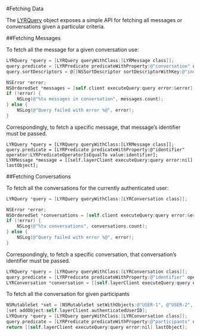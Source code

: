 #Fetching Data

The [LYRQuery](/docs/api/ios#lyrquery) object exposes a simple API for fetching all messages or conversations given a particular criteria.

##Fetching Messages

To fetch all the message for a given conversation use:

```objectivec
LYRQuery *query = [LYRQuery queryWithClass:[LYRMessage class]];
query.predicate = [LYRPredicate predicateWithProperty:@"conversation" operator:LYRPredicateOperatorIsEqualTo value:self.conversation];
query.sortDescriptors = @[[NSSortDescriptor sortDescriptorWithKey:@"index" ascending:YES]];

NSError *error;
NSOrderedSet *messages = [self.client executeQuery:query error:&error];
if (!error) {
    NSLog(@"%tu messages in conversation", messages.count);
} else {
    NSLog(@"Query failed with error %@", error);
}
```

Correspondingly, to fetch a specific message, that message’s identifier must be passed.

```
LYRQuery *query = [LYRQuery queryWithClass:[LYRMessage class]];
query.predicate = [LYRPredicate predicateWithProperty:@"identifier" operator:LYRPredicateOperatorIsEqualTo value:identifier];
LYRMessage *message = [[self.layerClient executeQuery:query error:nil] lastObject];
```

##Fetching Conversations

To fetch all the conversations for the currently authenticated user:

```objectivec
LYRQuery *query = [LYRQuery queryWithClass:[LYRConversation class]];

NSError *error;
NSOrderedSet *conversations = [self.client executeQuery:query error:&error];
if (!error) {
    NSLog(@"%tu conversations", conversations.count);
} else {
    NSLog(@"Query failed with error %@", error);
}
```

Correspondingly, to fetch a specific conversation, that conversation’s identifier must be passed.

```objectivec
LYRQuery *query = [LYRQuery queryWithClass:[LYRConversation class]];
query.predicate = [LYRPredicate predicateWithProperty:@"identifier" operator:LYRPredicateOperatorIsEqualTo value:identifier];
LYRConversation *conversation = [[self.layerClient executeQuery:query error:nil] firstObject];
```

To fetch all the conversation for given participants
```objectivec
NSMutableSet *set = [NSMutableSet setWithObjects:@"USER-1", @"USER-2", nil];
[set addObject:self.layerClient.authenticatedUserID];
LYRQuery *query = [LYRQuery queryWithClass:[LYRConversation class]];
query.predicate = [LYRPredicate predicateWithProperty:@"participants" operator:LYRPredicateOperatorIsEqualTo value:set];
return [[self.layerClient executeQuery:query error:nil] lastObject];
```
